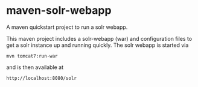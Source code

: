 # maven-solr-webapp
A maven quickstart project to run a solr webapp.

This maven project includes a solr-webapp (war) and configuration files to get a solr instance up and running quickly. The solr webapp is started via 

    mvn tomcat7:run-war

and is then available at 

    http://localhost:8080/solr
